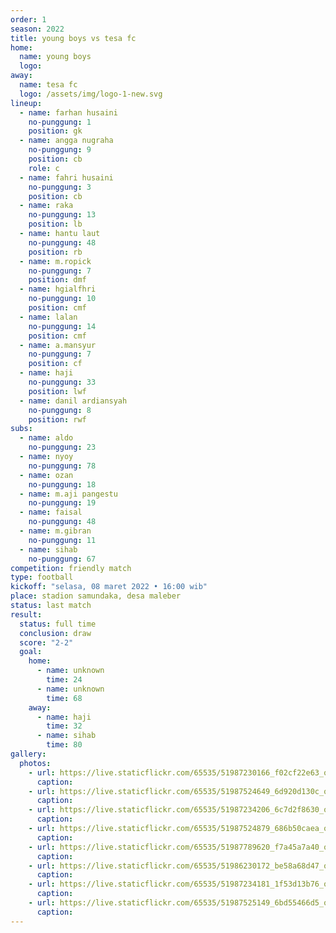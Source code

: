 ```yaml
---
order: 1
season: 2022
title: young boys vs tesa fc
home:
  name: young boys
  logo: 
away:
  name: tesa fc
  logo: /assets/img/logo-1-new.svg
lineup:
  - name: farhan husaini
    no-punggung: 1
    position: gk
  - name: angga nugraha
    no-punggung: 9
    position: cb
    role: c
  - name: fahri husaini
    no-punggung: 3
    position: cb
  - name: raka
    no-punggung: 13
    position: lb
  - name: hantu laut
    no-punggung: 48
    position: rb
  - name: m.ropick
    no-punggung: 7
    position: dmf
  - name: hgialfhri
    no-punggung: 10
    position: cmf
  - name: lalan
    no-punggung: 14
    position: cmf
  - name: a.mansyur
    no-punggung: 7
    position: cf
  - name: haji
    no-punggung: 33
    position: lwf
  - name: danil ardiansyah
    no-punggung: 8
    position: rwf
subs:
  - name: aldo
    no-punggung: 23
  - name: nyoy
    no-punggung: 78
  - name: ozan
    no-punggung: 18
  - name: m.aji pangestu
    no-punggung: 19
  - name: faisal
    no-punggung: 48
  - name: m.gibran
    no-punggung: 11
  - name: sihab
    no-punggung: 67
competition: friendly match
type: football
kickoff: "selasa, 08 maret 2022 • 16:00 wib"
place: stadion samundaka, desa maleber
status: last match
result: 
  status: full time
  conclusion: draw
  score: "2-2"
  goal:
    home:
      - name: unknown
        time: 24
      - name: unknown
        time: 68
    away:
      - name: haji
        time: 32
      - name: sihab
        time: 80
gallery:
  photos:
    - url: https://live.staticflickr.com/65535/51987230166_f02cf22e63_o.jpg
      caption:
    - url: https://live.staticflickr.com/65535/51987524649_6d920d130c_o.jpg
      caption:
    - url: https://live.staticflickr.com/65535/51987234206_6c7d2f8630_o.jpg
      caption:
    - url: https://live.staticflickr.com/65535/51987524879_686b50caea_o.jpg
      caption:
    - url: https://live.staticflickr.com/65535/51987789620_f7a45a7a40_o.jpg
      caption:
    - url: https://live.staticflickr.com/65535/51986230172_be58a68d47_o.jpg
      caption:
    - url: https://live.staticflickr.com/65535/51987234181_1f53d13b76_o.jpg
      caption:
    - url: https://live.staticflickr.com/65535/51987525149_6bd55466d5_o.jpg
      caption:
---
```

